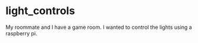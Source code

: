 # light_controls
My roommate and I have a game room. I wanted to control the lights using a raspberry pi.

